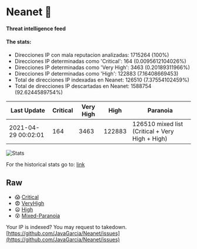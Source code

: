 # Neanet :hocho:
#### Threat intelligence feed
#### The stats:

- Direcciones IP con mala reputacion analizadas: 1715264 (100%)
- Direcciones IP determinadas como 'Critical':  164 (0.0095612104026%)
- Direcciones IP determinadas como 'Very High':  3463 (0.20189311966%)
- Direcciones IP determinadas como 'High':  122883 (7.16408669453)
- Total de direcciones IP indexadas en Neanet:  126510 (7.37554102459%)
- Total de direcciones IP descartadas en Neanet:  1588754 (92.6244589754%)

| Last Update | Critical | Very High | High | Paranoia |
| --- | --- | --- | --- | --- |
| 2021-04-29 00:02:01 | 164 | 3463 | 122883 | 126510 mixed list (Critical + Very High + High)|

![Stats](https://docs.google.com/spreadsheets/d/e/2PACX-1vSnaNMIXVabIpDJjufMlzH7poXnshF3mgd8Is1g9ytUEzVsP5my4Trn8f-xkoLLQ38xpL3HtmUexLo6/pubchart?oid=501124687&format=image)

For the historical stats go to: [link](/stats.csv)
## Raw
- :scream: [Critical](https://raw.githubusercontent.com/JavaGarcia/Neanet/master/blacklists/neanet_critical.txt)
- :fearful: [VeryHigh](https://raw.githubusercontent.com/JavaGarcia/Neanet/master/blacklists/neanet_veryHigh.txtt)
- :frowning: [High](https://raw.githubusercontent.com/JavaGarcia/Neanet/master/blacklists/neanet_high.txt)
- :dizzy_face: [Mixed-Paranoia](https://raw.githubusercontent.com/JavaGarcia/Neanet/master/blacklists/neanet_all.txt)


Your IP is indexed? You may request to takedown. [https://github.com/JavaGarcia/Neanet/issues](https://github.com/JavaGarcia/Neanet/issues)






































































































































































































































































































































































































































































































































































































































































































































































































































































































































































































































































































































































































































































































































































































































































































































































































































































































































































































































































































































































































































































































































































































































































































































































































































































































































































































































































































































































































































































































































































































































































































































































































































































































































































































































































































































































































































































































































































































































































































































































































































































































































































































































































































































































































































































































































































































































































































































































































































































































































































































































































































































































































































































































































































































































































































































































































































































































































































































































































































































































































































































































































































